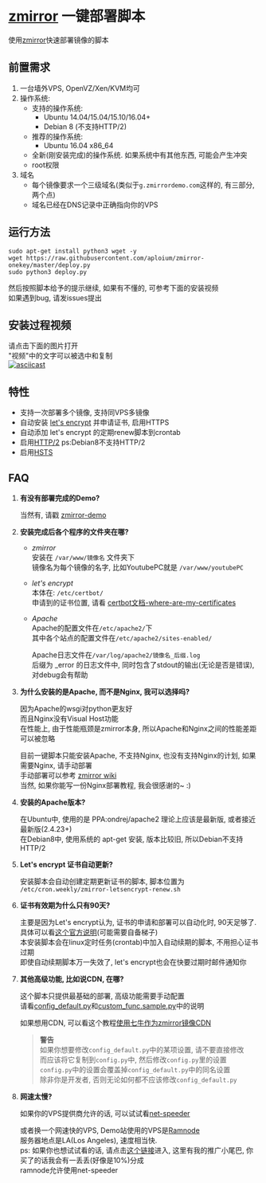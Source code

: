 # [zmirror](https://github.com/aploium/zmirror) 一键部署脚本

使用[zmirror](https://github.com/aploium/zmirror)快速部署镜像的脚本  

## 前置需求

1. 一台墙外VPS, OpenVZ/Xen/KVM均可  
2. 操作系统:    
    * 支持的操作系统:  
        * Ubuntu 14.04/15.04/15.10/16.04+  
        * Debian 8 (不支持HTTP/2)  
    * 推荐的操作系统:  
        * Ubuntu 16.04 x86_64
    * 全新(刚安装完成)的操作系统. 如果系统中有其他东西, 可能会产生冲突   
    * root权限  
3. 域名
    * 每个镜像要求一个三级域名(类似于`g.zmirrordemo.com`这样的, 有三部分, 两个点)  
    * 域名已经在DNS记录中正确指向你的VPS
  
## 运行方法

```shell
sudo apt-get install python3 wget -y
wget https://raw.githubusercontent.com/aploium/zmirror-onekey/master/deploy.py
sudo python3 deploy.py
```

然后按照脚本给予的提示继续, 如果有不懂的, 可参考下面的安装视频  
如果遇到bug, 请发issues提出  

## 安装过程视频
请点击下面的图片打开  
"视频"中的文字可以被选中和复制  
[![asciicast](https://asciinema.org/a/83322.png)](https://asciinema.org/a/83322)  

## 特性

* 支持一次部署多个镜像, 支持同VPS多镜像  
* 自动安装 [let's encrypt](https://letsencrypt.org/) 并申请证书, 启用HTTPS  
* 自动添加 let's encrypt 的定期renew脚本到crontab  
* 启用[HTTP/2](https://zh.wikipedia.org/wiki/HTTP/2) ps:Debian8不支持HTTP/2  
* 启用[HSTS](https://zh.wikipedia.org/zh-cn/HTTP%E4%B8%A5%E6%A0%BC%E4%BC%A0%E8%BE%93%E5%AE%89%E5%85%A8)  

## FAQ

1. **有没有部署完成的Demo?**  

    当然有, 请戳 [zmirror-demo](https://github.com/aploium/zmirror#demo)  

2. **安装完成后各个程序的文件夹在哪?**  

    * *zmirror*  
        安装在 `/var/www/镜像名` 文件夹下  
        镜像名为每个镜像的名字, 比如YoutubePC就是 `/var/www/youtubePC`  
    * *let's encrypt*  
        本体在: `/etc/certbot/`  
        申请到的证书位置, 请看 [certbot文档-where-are-my-certificates](https://certbot.eff.org/docs/using.html#where-are-my-certificates)
    * *Apache*  
        Apache的配置文件在`/etc/apache2/`下  
        其中各个站点的配置文件在`/etc/apache2/sites-enabled/`  
    
        Apache日志文件在`/var/log/apache2/镜像名_后缀.log`  
        后缀为 _error 的日志文件中, 同时包含了stdout的输出(无论是否是错误), 对debug会有帮助  
        

3. **为什么安装的是Apache, 而不是Nginx, 我可以选择吗?**  
    
    因为Apache的wsgi对python更友好  
    而且Nginx没有Visual Host功能  
    在性能上, 由于性能瓶颈是zmirror本身, 所以Apache和Nginx之间的性能差距可以被忽略  
    
    目前一键脚本只能安装Apache, 不支持Nginx, 也没有支持Nginx的计划, 如果需要Nginx, 请手动部署  
    手动部署可以参考 [zmirror wiki](https://github.com/aploium/zmirror/wiki)  
    当然, 如果你能写一份Nginx部署教程, 我会很感谢的~ :)  

4. **安装的Apache版本?**
    
    在Ubuntu中, 使用的是 PPA:ondrej/apache2 理论上应该是最新版, 或者接近最新版(2.4.23+)  
    在Debian8中, 使用系统的 apt-get 安装, 版本比较旧, 所以Debian不支持HTTP/2  

5. **Let's encrypt 证书自动更新?**

    安装脚本会自动创建定期更新证书的脚本, 脚本位置为 `/etc/cron.weekly/zmirror-letsencrypt-renew.sh`  

6. **证书有效期为什么只有90天?**

    主要是因为Let's encrypt认为, 证书的申请和部署可以自动化时, 90天足够了.  
    具体可以看[这个官方说明](https://community.letsencrypt.org/t/pros-and-cons-of-90-day-certificate-lifetimes/4621)(可能需要自备梯子)  
    本安装脚本会在linux定时任务(crontab)中加入自动续期的脚本, 不用担心证书过期  
    即使自动续期脚本万一失效了, let's encrypt也会在快要过期时邮件通知你  

7. **其他高级功能, 比如说CDN, 在哪?**

    这个脚本只提供最基础的部署, 高级功能需要手动配置  
    请看[config_default.py](https://github.com/aploium/zmirror/blob/master/config_default.py)和[custom_func.sample.py](https://github.com/aploium/zmirror/blob/master/custom_func.sample.py)中的说明  
    
    如果想用CDN, 可以看这个教程[使用七牛作为zmirror镜像CDN](https://github.com/aploium/zmirror/wiki/%E4%BD%BF%E7%94%A8%E4%B8%83%E7%89%9B%E4%BD%9C%E4%B8%BAzmirror%E9%95%9C%E5%83%8F%E7%9A%84CDN)  
    
    > **警告**  
    > 如果你想要修改`config_default.py`中的某项设置, 请不要直接修改  
    > 而应该将它复制到`config.py`中, 然后修改`config.py`里的设置  
    > `config.py`中的设置会覆盖掉`config_default.py`中的同名设置  
    > 除非你是开发者, 否则无论如何都不应该修改`config_default.py`  

8. **网速太慢?**

    如果你的VPS提供商允许的话, 可以试试看[net-speeder](https://github.com/snooda/net-speeder)  
    
    或者换一个网速快的VPS, Demo站使用的VPS是[Ramnode](https://clientarea.ramnode.com/aff.php?aff=2990)  
    服务器地点是LA(Los Angeles), 速度相当快.  
    ps: 如果你也想试试看的话, 请点击[这个链接](https://clientarea.ramnode.com/aff.php?aff=2990)进入, 这里有我的推广小尾巴, 你买了的话我会有一丢丢(好像是10%)分成  
    ramnode允许使用net-speeder  


